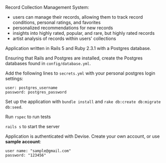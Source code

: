 Record Collection Management System:
* users can manage their records, allowing them to track record conditions, personal ratings, and favorites
* personalized recommendations for new records
* insights into highly rated, popular, and rare, but highly rated records
* artist analysis of records within users' collections

Application written in Rails 5 and Ruby 2.3.1 with a Postgres database.

Ensuring that Rails and Postgres are installed, create the Postgres databases found in `config/database.yml`. 

Add the following lines to `secrets.yml` with your personal postgres login settings:

    user: postgres_username
    password: postgres_password

Set up the application with `bundle install` and `rake db:create db:migrate db:seed`.

Run `rspec` to run tests

`rails s` to start the server

Application is authenticated with Devise. Create your own account, or use **sample account**:

    user name: "sample@gmail.com"
    password: "123456"

